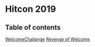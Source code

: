 # Hitcon 2019

## Table of contents

[WelcomeChallange](https://github.com/deshiJo/CTF/tree/master/Hitcon19/WelcomeChallange)
[Revenge of Welcome](https://github.com/deshiJo/CTF/tree/master/Hitcon19/RevengeOfWelcome)

